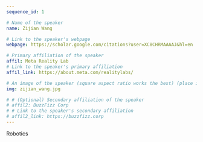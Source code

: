 ```yaml
---
sequence_id: 1

# Name of the speaker
name: Zijian Wang

# Link to the speaker's webpage
webpage: https://scholar.google.com/citations?user=XC8CHRMAAAAJ&hl=en

# Primary affiliation of the speaker
affil: Meta Reality Lab
# Link to the speaker's primary affiliation
affil_link: https://about.meta.com/realitylabs/

# An image of the speaker (square aspect ratio works the best) (place in the `assets/img/speakers` directory)
img: zijian_wang.jpg

# # (Optional) Secondary affiliation of the speaker
# affil2: BuzzFizz Corp
# # Link to the speaker's secondary affiliation 
# affil2_link: https://buzzfizz.corp
---
```


<!-- Whatever you write below will show up as the speaker's bio -->

Robotics


